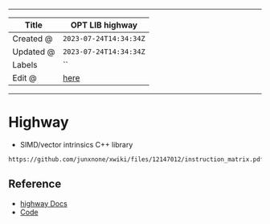 -----

| Title     | OPT LIB highway                                      |
| --------- | ---------------------------------------------------- |
| Created @ | `2023-07-24T14:34:34Z`                               |
| Updated @ | `2023-07-24T14:34:34Z`                               |
| Labels    | \`\`                                                 |
| Edit @    | [here](https://github.com/junxnone/xwiki/issues/284) |

-----

# Highway

  - SIMD/vector intrinsics C++ library

<!-- end list -->

``` pdf
https://github.com/junxnone/xwiki/files/12147012/instruction_matrix.pdf
```

## Reference

  - [highway
    Docs](https://google.github.io/highway/en/master/index.html)
  - [Code](https://github.com/google/highway/)
